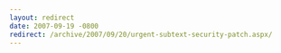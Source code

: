 ```yaml
---
layout: redirect
date: 2007-09-19 -0800
redirect: /archive/2007/09/20/urgent-subtext-security-patch.aspx/
---
```

